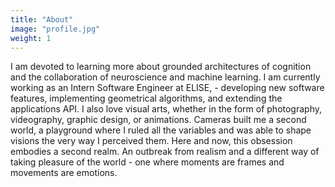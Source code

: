 ```yaml
---
title: "About"
image: "profile.jpg"
weight: 1
---
```


I am devoted to learning more about grounded architectures of cognition and the collaboration of neuroscience and machine learning. I am currently working as an Intern Software Engineer at ELISE, - developing new software features, implementing geometrical algorithms, and extending the applications API.
I also love visual arts, whether in the form of photography, videography, graphic design, or animations. Cameras built me a second world, a playground where I ruled all the variables and was able to shape visions the very way I perceived them. Here and now, this obsession embodies a second realm. An outbreak from realism and a different way of taking pleasure of the world - one where moments are frames and movements are emotions.

